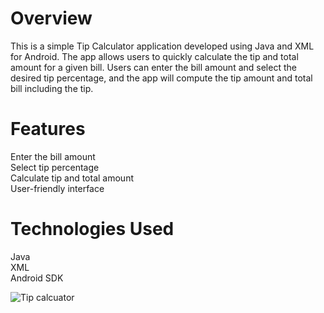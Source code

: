 # Overview
This is a simple Tip Calculator application developed using Java and XML for Android. The app allows users to quickly calculate the tip and total amount for a given bill. Users can enter the bill amount and select the desired tip percentage, and the app will compute the tip amount and total bill including the tip.

# Features
Enter the bill amount
<br>
Select tip percentage
<br>
Calculate tip and total amount
<br>
User-friendly interface
<br>

# Technologies Used
Java
<br>
XML
<br>
Android SDK

![Tip calcuator](https://github.com/Sonukumar9117/Tip-Caclulator/assets/157642896/8bb88c22-4a5b-4cd8-bdbc-d2e129eb252f)
